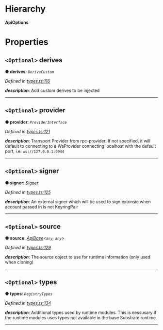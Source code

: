 

# Hierarchy

**ApiOptions**

# Properties

<a id="derives"></a>

## `<Optional>` derives

**● derives**: *`DeriveCustom`*

*Defined in [types.ts:116](https://github.com/polkadot-js/api/blob/5f98849/packages/api/src/types.ts#L116)*

*__description__*: Add custom derives to be injected

___
<a id="provider"></a>

## `<Optional>` provider

**● provider**: *`ProviderInterface`*

*Defined in [types.ts:121](https://github.com/polkadot-js/api/blob/5f98849/packages/api/src/types.ts#L121)*

*__description__*: Transport Provider from rpc-provider. If not specified, it will default to connecting to a WsProvider connecting localhost with the default port, i.e. `ws://127.0.0.1:9944`

___
<a id="signer"></a>

## `<Optional>` signer

**● signer**: *[Signer](_types_.signer.md)*

*Defined in [types.ts:125](https://github.com/polkadot-js/api/blob/5f98849/packages/api/src/types.ts#L125)*

*__description__*: An external signer which will be used to sign extrinsic when account passed in is not KeyringPair

___
<a id="source"></a>

## `<Optional>` source

**● source**: *[ApiBase](../classes/_base_.apibase.md)<`any`, `any`>*

*Defined in [types.ts:129](https://github.com/polkadot-js/api/blob/5f98849/packages/api/src/types.ts#L129)*

*__description__*: The source object to use for runtime information (only used when cloning)

___
<a id="types"></a>

## `<Optional>` types

**● types**: *`RegistryTypes`*

*Defined in [types.ts:134](https://github.com/polkadot-js/api/blob/5f98849/packages/api/src/types.ts#L134)*

*__description__*: Additional types used by runtime modules. This is nessusary if the runtime modules uses types not available in the base Substrate runtime.

___

